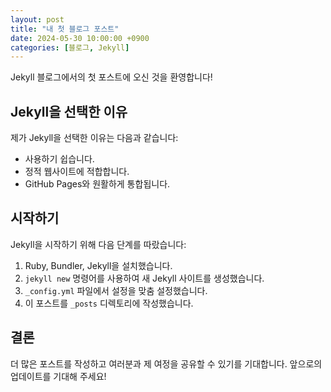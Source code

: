 ```yaml
---
layout: post
title: "내 첫 블로그 포스트"
date: 2024-05-30 10:00:00 +0900
categories: [블로그, Jekyll]
---
```


Jekyll 블로그에서의 첫 포스트에 오신 것을 환영합니다!

## Jekyll을 선택한 이유

제가 Jekyll을 선택한 이유는 다음과 같습니다:

- 사용하기 쉽습니다.
- 정적 웹사이트에 적합합니다.
- GitHub Pages와 원활하게 통합됩니다.

## 시작하기

Jekyll을 시작하기 위해 다음 단계를 따랐습니다:

1. Ruby, Bundler, Jekyll을 설치했습니다.
2. `jekyll new` 명령어를 사용하여 새 Jekyll 사이트를 생성했습니다.
3. `_config.yml` 파일에서 설정을 맞춤 설정했습니다.
4. 이 포스트를 `_posts` 디렉토리에 작성했습니다.

## 결론

더 많은 포스트를 작성하고 여러분과 제 여정을 공유할 수 있기를 기대합니다. 앞으로의 업데이트를 기대해 주세요!
